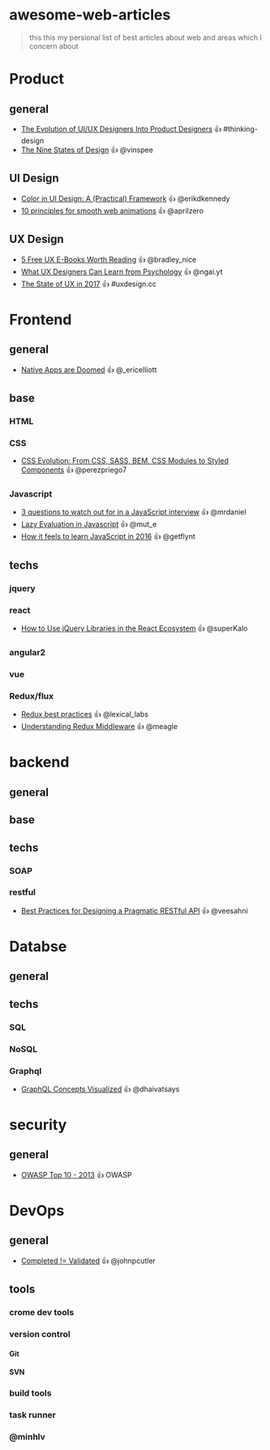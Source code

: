 # awesome-web-articles

> this this my persional list of best articles about web and areas which I concern about

# Product
## general
- [The Evolution of UI/UX Designers Into Product Designers](https://medium.com/thinking-design/the-evolution-of-ui-ux-designers-into-product-designers-623e4e7eaab3#.bjdh7t9za) :+1: #thinking-design
- [The Nine States of Design](https://medium.com/swlh/the-nine-states-of-design-5bfe9b3d6d85#.sbvf997zk) :+1: @vinspee

## UI Design
- [Color in UI Design: A (Practical) Framework](https://medium.com/@erikdkennedy/color-in-ui-design-a-practical-framework-e18cacd97f9e#.dmr4vi2zl) :+1: @erikdkennedy
- [10 principles for smooth web animations](https://blog.gyrosco.pe/smooth-css-animations-7d8ffc2c1d29#.vlxcs7avd) :+1: @aprilzero

## UX Design
- [5 Free UX E-Books Worth Reading](https://medium.com/wd-tips-tricks/5-free-ux-e-books-worth-reading-ebbb513a0fdb#.je2cvl7ew) :+1: @bradley_nice
- [What UX Designers Can Learn from Psychology](https://blog.prototypr.io/what-ux-designers-can-learn-from-psychology-9fd55d55a4fd#.b9h3kprm6) :+1: @ngai.yt
- [The State of UX in 2017](https://uxdesign.cc/ux-trends-2017-46a63399e3d2#.ykrrvbgf7) :+1: #uxdesign.cc

# Frontend
## general
- [Native Apps are Doomed](https://medium.com/javascript-scene/native-apps-are-doomed-ac397148a2c0#.i3tdfu2ic) :+1: @_ericelliott
## base
### HTML
### CSS
- [CSS Evolution: From CSS, SASS, BEM, CSS Modules to Styled Components](https://m.alphasights.com/css-evolution-from-css-sass-bem-css-modules-to-styled-components-d4c1da3a659b#.e0qnz8vgs) :+1: @perezpriego7
### Javascript
- [3 questions to watch out for in a JavaScript interview](https://medium.com/@mrdaniel/3-questions-to-watch-out-for-in-a-javascript-interview-725012834ccb#.oe85jwxjp) :+1: @mrdaniel
- [Lazy Evaluation in Javascript](https://hackernoon.com/lazy-evaluation-in-javascript-84f7072631b7#.f49g6rwi0) :+1: @mut_e
- [How it feels to learn JavaScript in 2016](https://hackernoon.com/how-it-feels-to-learn-javascript-in-2016-d3a717dd577f#.j3bgghn93) :+1: @getflynt
## techs
### jquery
### react
- [How to Use jQuery Libraries in the React Ecosystem](https://medium.com/@superKalo/how-to-use-jquery-libraries-in-the-react-ecosystem-7dfeb1aafde0#.266r8af43) :+1: @superKalo
### angular2
### vue
### Redux/flux
- [Redux best practices](https://medium.com/lexical-labs-engineering/redux-best-practices-64d59775802e#.ikwm20ise) :+1: @lexical_labs
- [Understanding Redux Middleware](https://medium.com/@meagle/understanding-87566abcfb7a#.mql445h1q) :+1: @meagle
# backend 
## general
## base
## techs
### SOAP
### restful
- [Best Practices for Designing a Pragmatic RESTful API](http://www.vinaysahni.com/best-practices-for-a-pragmatic-restful-api) :+1: @veesahni

# Databse
## general
## techs
### SQL
### NoSQL
### Graphql
- [GraphQL Concepts Visualized](https://dev-blog.apollodata.com/the-concepts-of-graphql-bc68bd819be3#.oiefdo6cx) :+1: @dhaivatsays

# security
## general
- [OWASP Top 10 - 2013](https://www.owasp.org/index.php/Top_10_2013-Top_10) :+1: OWASP

# DevOps
## general
- [Completed != Validated](https://medium.com/@johnpcutler/completed-validated-or-valuable-8d75363748f5#.gnyqiicly) :+1: @johnpcutler
## tools
### crome dev tools
### version control
#### Git
#### SVN

### build tools
### task runner


### @minhlv
